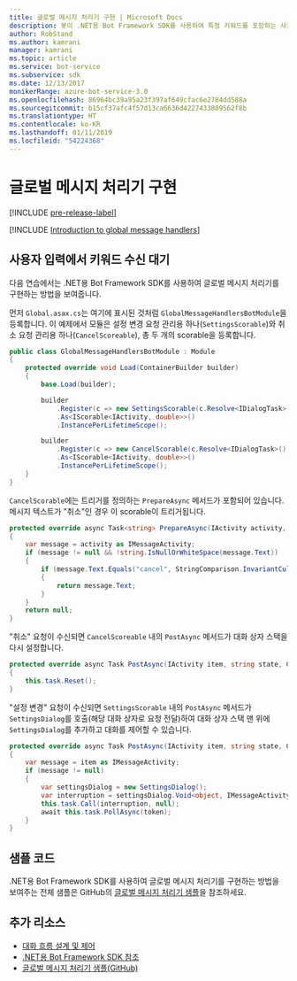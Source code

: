 ```yaml
---
title: 글로벌 메시지 처리기 구현 | Microsoft Docs
description: 봇이 .NET용 Bot Framework SDK를 사용하여 특정 키워드를 포함하는 사용자 입력을 수신 대기하고 처리하는 방법에 대해 알아봅니다.
author: RobStand
ms.author: kamrani
manager: kamrani
ms.topic: article
ms.service: bot-service
ms.subservice: sdk
ms.date: 12/13/2017
monikerRange: azure-bot-service-3.0
ms.openlocfilehash: 86964bc39a95a23f397af649cfac6e2784dd588a
ms.sourcegitcommit: b15cf37afc4f57d13ca6636d4227433809562f8b
ms.translationtype: HT
ms.contentlocale: ko-KR
ms.lasthandoff: 01/11/2019
ms.locfileid: "54224368"
---
```

# <a name="implement-global-message-handlers"></a>글로벌 메시지 처리기 구현

[!INCLUDE [pre-release-label](../includes/pre-release-label-v3.md)]

[!INCLUDE [Introduction to global message handlers](../includes/snippet-global-handlers-intro.md)]

## <a name="listen-for-keywords-in-user-input"></a>사용자 입력에서 키워드 수신 대기

다음 연습에서는 .NET용 Bot Framework SDK를 사용하여 글로벌 메시지 처리기를 구현하는 방법을 보여줍니다.

먼저 `Global.asax.cs`는 여기에 표시된 것처럼 `GlobalMessageHandlersBotModule`을 등록합니다. 이 예제에서 모듈은 설정 변경 요청 관리용 하나(`SettingsScorable`)와 취소 요청 관리용 하나(`CancelScoreable`), 총 두 개의 scorable을 등록합니다.

```cs
public class GlobalMessageHandlersBotModule : Module
{
    protected override void Load(ContainerBuilder builder)
    {
        base.Load(builder);

        builder
            .Register(c => new SettingsScorable(c.Resolve<IDialogTask>()))
            .As<IScorable<IActivity, double>>()
            .InstancePerLifetimeScope();

        builder
            .Register(c => new CancelScorable(c.Resolve<IDialogTask>()))
            .As<IScorable<IActivity, double>>()
            .InstancePerLifetimeScope();
    }
}
```

`CancelScorable`에는 트리거를 정의하는 `PrepareAsync` 메서드가 포함되어 있습니다. 메시지 텍스트가 "취소"인 경우 이 scorable이 트리거됩니다.

```cs
protected override async Task<string> PrepareAsync(IActivity activity, CancellationToken token)
{
    var message = activity as IMessageActivity;
    if (message != null && !string.IsNullOrWhiteSpace(message.Text))
    {
        if (message.Text.Equals("cancel", StringComparison.InvariantCultureIgnoreCase))
        {
            return message.Text;
        }
    }
    return null;
}
```

"취소" 요청이 수신되면 `CancelScoreable` 내의 `PostAsync` 메서드가 대화 상자 스택을 다시 설정합니다. 

```cs
protected override async Task PostAsync(IActivity item, string state, CancellationToken token)
{
    this.task.Reset();
}
```

"설정 변경" 요청이 수신되면 `SettingsScorable` 내의 `PostAsync` 메서드가 `SettingsDialog`를 호출(해당 대화 상자로 요청 전달)하여 대화 상자 스택 맨 위에 `SettingsDialog`를 추가하고 대화를 제어할 수 있습니다.

```cs
protected override async Task PostAsync(IActivity item, string state, CancellationToken token)
{
    var message = item as IMessageActivity;
    if (message != null)
    {
        var settingsDialog = new SettingsDialog();
        var interruption = settingsDialog.Void<object, IMessageActivity>();
        this.task.Call(interruption, null);
        await this.task.PollAsync(token);
    }
}
```

## <a name="sample-code"></a>샘플 코드

.NET용 Bot Framework SDK를 사용하여 글로벌 메시지 처리기를 구현하는 방법을 보여주는 전체 샘플은 GitHub의 <a href="https://github.com/Microsoft/BotBuilder-Samples/tree/master/CSharp/core-GlobalMessageHandlers" target="_blank">글로벌 메시지 처리기 샘플</a>을 참조하세요.

## <a name="additional-resources"></a>추가 리소스

- [대화 흐름 설계 및 제어](../bot-service-design-conversation-flow.md)
- <a href="/dotnet/api/?view=botbuilder-3.12.2.4" target="_blank">.NET용 Bot Framework SDK 참조</a>
- <a href="https://github.com/Microsoft/BotBuilder-Samples/tree/master/CSharp/core-GlobalMessageHandlers" target="_blank">글로벌 메시지 처리기 샘플(GitHub)</a>
